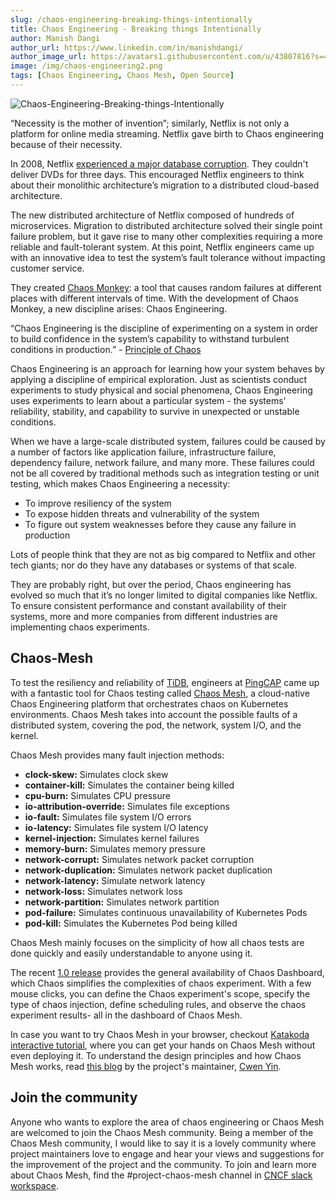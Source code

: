 ```yaml
---
slug: /chaos-engineering-breaking-things-intentionally
title: Chaos Engineering - Breaking things Intentionally
author: Manish Dangi
author_url: https://www.linkedin.com/in/manishdangi/
author_image_url: https://avatars1.githubusercontent.com/u/43807816?s=400
image: /img/chaos-engineering2.png
tags: [Chaos Engineering, Chaos Mesh, Open Source]
---
```


![Chaos-Engineering-Breaking-things-Intentionally](/img/chaos-engineering2.png)

“Necessity is the mother of invention”; similarly, Netflix is not only a platform for online media streaming. Netflix gave birth to Chaos engineering because of their necessity.

<!--truncate-->

In 2008, Netflix [experienced a major database corruption](https://about.netflix.com/en/news/completing-the-netflix-cloud-migration). They couldn't deliver DVDs for three days. This encouraged Netflix engineers to think about their monolithic architecture’s migration to a distributed cloud-based architecture.

The new distributed architecture of Netflix composed of hundreds of microservices. Migration to distributed architecture solved their single point failure problem, but it gave rise to many other complexities requiring a more reliable and fault-tolerant system. At this point, Netflix engineers came up with an innovative idea to test the system’s fault tolerance without impacting customer service.

They created [Chaos Monkey](https://github.com/Netflix/chaosmonkey): a tool that causes random failures at different places with different intervals of time. With the development of Chaos Monkey, a new discipline arises: Chaos Engineering.

“Chaos Engineering is the discipline of experimenting on a system in order to build confidence in the system’s capability to withstand turbulent conditions in production.” - [Principle of Chaos](https://principlesofchaos.org/)

Chaos Engineering is an approach for learning how your system behaves by applying a discipline of empirical exploration. Just as scientists conduct experiments to study physical and social phenomena, Chaos Engineering uses experiments to learn about a particular system - the systems' reliability, stability, and capability to survive in unexpected or unstable conditions.

When we have a large-scale distributed system, failures could be caused by a number of factors like application failure, infrastructure failure, dependency failure, network failure, and many more. These failures could not be all covered by traditional methods such as integration testing or unit testing, which makes Chaos Engineering a necessity:

- To improve resiliency of the system
- To expose hidden threats and vulnerability of the system
- To figure out system weaknesses before they cause any failure in production

Lots of people think that they are not as big compared to Netflix and other tech giants; nor do they have any databases or systems of that scale.

They are probably right, but over the period, Chaos engineering has evolved so much that it’s no longer limited to digital companies like Netflix. To ensure consistent performance and constant availability of their systems, more and more companies from different industries are implementing chaos experiments.

## Chaos-Mesh

To test the resiliency and reliability of [TiDB](https://pingcap.com/products/tidb), engineers at [PingCAP](https://pingcap.com/) came up with a fantastic tool for Chaos testing called [Chaos Mesh](https://chaos-mesh.org/), a cloud-native Chaos Engineering platform that orchestrates chaos on Kubernetes environments.
Chaos Mesh takes into account the possible faults of a distributed system, covering the pod, the network, system I/O, and the kernel.

Chaos Mesh provides many fault injection methods:

- **clock-skew:** Simulates clock skew
- **container-kill:** Simulates the container being killed
- **cpu-burn:** Simulates CPU pressure
- **io-attribution-override:** Simulates file exceptions
- **io-fault:** Simulates file system I/O errors
- **io-latency:** Simulates file system I/O latency
- **kernel-injection:** Simulates kernel failures
- **memory-burn:** Simulates memory pressure
- **network-corrupt:** Simulates network packet corruption
- **network-duplication:** Simulates network packet duplication
- **network-latency:** Simulate network latency
- **network-loss:** Simulates network loss
- **network-partition:** Simulates network partition
- **pod-failure:** Simulates continuous unavailability of Kubernetes Pods
- **pod-kill:** Simulates the Kubernetes Pod being killed

Chaos Mesh mainly focuses on the simplicity of how all chaos tests are done quickly and easily understandable to anyone using it.

The recent [1.0 release](https://chaos-mesh.org/blog/chaos-mesh-1.0-chaos-engineering-on-kubernetes-made-easier/) provides the general availability of Chaos Dashboard, which Chaos simplifies the complexities of chaos experiment. With a few mouse clicks, you can define the Chaos experiment's scope, specify the type of chaos injection, define scheduling rules, and observe the chaos experiment results- all in the dashboard of Chaos Mesh.

In case you want to try Chaos Mesh in your browser, checkout [Katakoda interactive tutorial](https://chaos-mesh.org/interactiveTutorial/), where you can get your hands on Chaos Mesh without even deploying it. To understand the design principles and how Chaos Mesh works, read [this blog](https://chaos-mesh.org/blog/chaos_mesh_your_chaos_engineering_solution) by the project's maintainer, [Cwen Yin](https://www.linkedin.com/in/cwen-yin-81985318b/).

## Join the community

Anyone who wants to explore the area of chaos engineering or Chaos Mesh are welcomed to join the Chaos Mesh community. Being a member of the Chaos Mesh community, I would like to say it is a lovely community where project maintainers love to engage and hear your views and suggestions for the improvement of the project and the community.
To join and learn more about Chaos Mesh, find the #project-chaos-mesh channel in [CNCF slack workspace](https://cloud-native.slack.com/).
